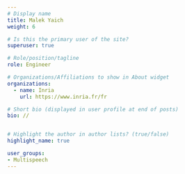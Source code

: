```yaml
---
# Display name
title: Malek Yaich
weight: 6

# Is this the primary user of the site?
superuser: true

# Role/position/tagline
role: Engineer 

# Organizations/Affiliations to show in About widget
organizations:
  - name: Inria
    url: https://www.inria.fr/fr

# Short bio (displayed in user profile at end of posts)
bio: //


# Highlight the author in author lists? (true/false)
highlight_name: true

user_groups:
- Multispeech
---
```

